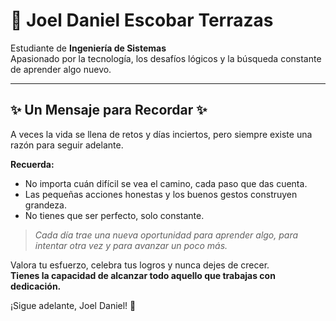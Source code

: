# 📌 Joel Daniel Escobar Terrazas

Estudiante de **Ingeniería de Sistemas**  
Apasionado por la tecnología, los desafíos lógicos y la búsqueda constante de aprender algo nuevo.

---

## ✨ Un Mensaje para Recordar ✨

A veces la vida se llena de retos y días inciertos, pero siempre existe una razón para seguir adelante.

**Recuerda:**

- No importa cuán difícil se vea el camino, cada paso que das cuenta.
- Las pequeñas acciones honestas y los buenos gestos construyen grandeza.
- No tienes que ser perfecto, solo constante.

> *Cada día trae una nueva oportunidad para aprender algo, para intentar otra vez y para avanzar un poco más.*

Valora tu esfuerzo, celebra tus logros y nunca dejes de crecer.  
**Tienes la capacidad de alcanzar todo aquello que trabajas con dedicación.**

¡Sigue adelante, Joel Daniel! 🚀
